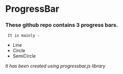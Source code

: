 # ProgressBar
### These github repo contains 3 progress bars.

` It is mainly -`
* Line
* Circle
* SemiCircle

*It has been created using progressbar.js library*
